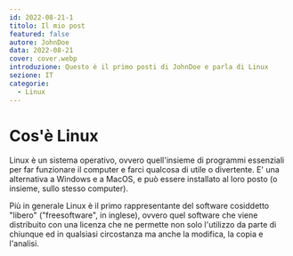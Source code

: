 ```yaml
---
id: 2022-08-21-1
titolo: Il mio post
featured: false
autore: JohnDoe
data: 2022-08-21
cover: cover.webp
introduzione: Questo è il primo posti di JohnDoe e parla di Linux
sezione: IT
categorie:
  - Linux
---
```


# Cos'è Linux

Linux è un sistema operativo, ovvero quell'insieme di programmi essenziali per far funzionare il computer e farci qualcosa di utile o divertente. E' una alternativa a Windows e a MacOS, e può essere installato al loro posto (o insieme, sullo stesso computer).

Più in generale Linux è il primo rappresentante del software cosiddetto "libero" ("freesoftware", in inglese), ovvero quel software che viene distribuito con una licenza che ne permette non solo l'utilizzo da parte di chiunque ed in qualsiasi circostanza ma anche la modifica, la copia e l'analisi.
